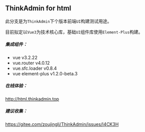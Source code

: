 ## ThinkAdmin for html

此分支是为`ThinkAdmin`下个版本前端`UI`构建测试用途。

目前拟定以`Vue3`为技术核心库，基础`UI`组件库使用`Element-Plus`构建。

##### **集成组件：**

* vue v3.2.22
* vue.router v4.0.12
* vue.sfc.loader v0.8.4
* vue element-plus v1.2.0-beta.3

##### **在线体验：**

http://html.thinkadmin.top

##### **建议收集：** 

https://gitee.com/zoujingli/ThinkAdmin/issues/I4CK3H